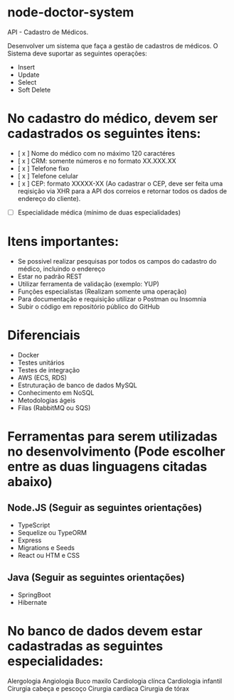 # node-doctor-system
API - Cadastro de Médicos.

Desenvolver um sistema que faça a gestão de cadastros de médicos. O Sistema deve suportar as seguintes operações:

- Insert
- Update
- Select
- Soft Delete

# No cadastro do médico, devem ser cadastrados os seguintes itens:

- [ x ] Nome do médico com no máximo 120 caractéres
- [ x ] CRM: somente números e no formato XX.XXX.XX
- [ x ] Telefone fixo
- [ x ] Telefone celular
- [ x ] CEP: formato XXXXX-XX (Ao cadastrar o CEP, deve ser feita uma reqisição via XHR para a API dos correios e retornar todos os dados de endereço do cliente).
- [ ] Especialidade médica (mínimo de duas especialidades)

# Itens importantes:
- Se possivel realizar pesquisas por todos os campos do cadastro do médico, incluindo o endereço
- Estar no padrão REST
- Utilizar ferramenta de validação (exemplo: YUP)
- Funções especialistas (Realizam somente uma operação)
- Para documentação e requisição utilizar o Postman ou Insomnia
- Subir o código em repositório público do GitHub

# Diferenciais

- Docker
- Testes unitários
- Testes de integração
- AWS (ECS, RDS)
- Estruturação de banco de dados MySQL
- Conhecimento em NoSQL
- Metodologias ágeis
- Filas (RabbitMQ ou SQS)

# Ferramentas para serem utilizadas no desenvolvimento (Pode escolher entre as duas linguagens citadas abaixo)

## Node.JS (Seguir as seguintes orientações)
- TypeScript
- Sequelize ou TypeORM
- Express
- Migrations e Seeds
- React ou HTM e CSS 

## Java (Seguir as seguintes orientações)
- SpringBoot
- Hibernate

# No banco de dados devem estar cadastradas as seguintes especialidades:

Alergologia
Angiologia
Buco maxilo
Cardiologia clínca
Cardiologia infantil
Cirurgia cabeça e pescoço
Cirurgia cardíaca
Cirurgia de tórax


